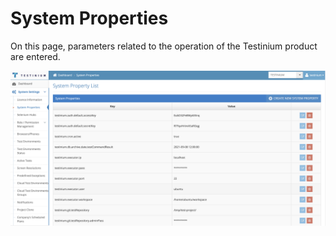 # System Properties

On this page, parameters related to the operation of the Testinium product are entered.

![](../../../.gitbook/assets/SystemProperties.png)
